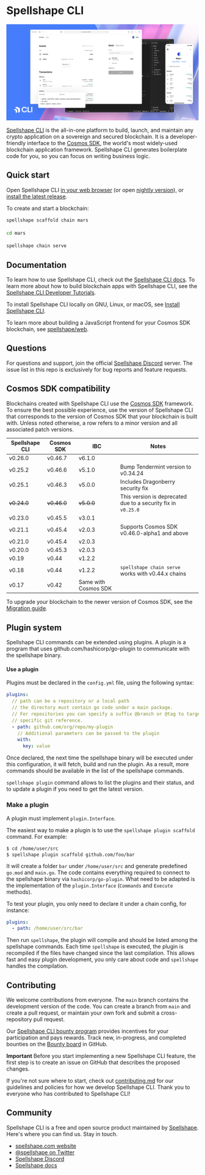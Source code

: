 # Spellshape CLI

![Spellshape CLI](./assets/spellshape-cli.png)

[Spellshape CLI](https://spellshape.com/cli) is the all-in-one platform to build,
launch, and maintain any crypto application on a sovereign and secured
blockchain. It is a developer-friendly interface to the [Cosmos
SDK](https://github.com/cosmos/cosmos-sdk), the world's most widely-used
blockchain application framework. Spellshape CLI generates boilerplate code for you,
so you can focus on writing business logic.

## Quick start

Open Spellshape CLI [in your web
browser](https://gitpod.io/#https://github.com/spellshape/cli/tree/v0.25.2) (or open
[nightly version](https://gitpod.io/#https://github.com/spellshape/cli)), or
[install the latest release](https://docs.spellshape.com/welcome/install).

To create and start a blockchain:

```bash
spellshape scaffold chain mars

cd mars

spellshape chain serve
```

## Documentation

To learn how to use Spellshape CLI, check out the [Spellshape CLI
docs](https://docs.spellshape.com). To learn more about how to build blockchain apps
with Spellshape CLI, see the [Spellshape CLI Developer
Tutorials](https://docs.spellshape.com/guide).

To install Spellshape CLI locally on GNU, Linux, or macOS, see [Install Spellshape
CLI](https://docs.spellshape.com/guide/install).

To learn more about building a JavaScript frontend for your Cosmos SDK
blockchain, see [spellshape/web](https://github.com/spellshape/web).

## Questions

For questions and support, join the official [Spellshape
Discord](https://discord.gg/spellshape) server. The issue list in this repo is
exclusively for bug reports and feature requests.

## Cosmos SDK compatibility

Blockchains created with Spellshape CLI use the [Cosmos
SDK](https://github.com/cosmos/cosmos-sdk) framework. To ensure the best
possible experience, use the version of Spellshape CLI that corresponds to the
version of Cosmos SDK that your blockchain is built with. Unless noted
otherwise, a row refers to a minor version and all associated patch versions.

| Spellshape CLI | Cosmos SDK  | IBC                  | Notes                                                         |
| -------------- | ----------- | -------------------- | ------------------------------------------------------------- |
| v0.26.0        | v0.46.7     | v6.1.0               |                                                               |
| v0.25.2        | v0.46.6     | v5.1.0               | Bump Tendermint version to v0.34.24                           |
| v0.25.1        | v0.46.3     | v5.0.0               | Includes  Dragonberry security fix                            |
| ~~v0.24.0~~    | ~~v0.46.0~~ | ~~v5.0.0~~           | This version is deprecated due to a security fix in `v0.25.0` |
| v0.23.0        | v0.45.5     | v3.0.1               |                                                               |
| v0.21.1        | v0.45.4     | v2.0.3               | Supports Cosmos SDK v0.46.0-alpha1 and above                  |
| v0.21.0        | v0.45.4     | v2.0.3               |                                                               |
| v0.20.0        | v0.45.3     | v2.0.3               |                                                               |
| v0.19          | v0.44       | v1.2.2               |                                                               |
| v0.18          | v0.44       | v1.2.2               | `spellshape chain serve` works with v0.44.x chains            |
| v0.17          | v0.42       | Same with Cosmos SDK |                                                               |

To upgrade your blockchain to the newer version of Cosmos SDK, see the
[Migration guide](https://docs.spellshape.com/migration).

## Plugin system

Spellshape CLI commands can be extended using plugins. A plugin is a program that
uses github.com/hashicorp/go-plugin to communicate with the spellshape binary.

#### Use a plugin

Plugins must be declared in the `config.yml` file, using the following syntax:

```yaml
plugins:
  // path can be a repository or a local path
  // the directory must contain go code under a main package.
  // For repositories you can specify a suffix @branch or @tag to target a
  // specific git reference.
  - path: github.com/org/repo/my-plugin
    // Additional parameters can be passed to the plugin
    with:
      key: value
```

Once declared, the next time the spellshape binary will be executed under this
configuration, it will fetch, build and run the plugin. As a result, more
commands should be available in the list of the spellshape commands.

`spellshape plugin` command allows to list the plugins and their status, and to
update a plugin if you need to get the latest version.

### Make a plugin

A plugin must implement `plugin.Interface`.

The easiest way to make a plugin is to use the `spellshape plugin scaffold` command.
For example:

```
$ cd /home/user/src
$ spellshape plugin scaffold github.com/foo/bar
```

It will create a folder `bar` under `/home/user/src` and generate predefined
`go.mod` and `main.go`. The code contains everything required to connect to the
spellshape binary via `hashicorp/go-plugin`. What need to be adapted is the
implementation of the `plugin.Interface` (`Commands` and `Execute` methods).

To test your plugin, you only need to declare it under a chain config, for
instance:

```yaml
plugins:
  - path: /home/user/src/bar
```

Then run `spellshape`, the plugin will compile and should be listed among the spellshape
commands. Each time `spellshape` is executed, the plugin is recompiled if the files
have changed since the last compilation. This allows fast and easy plugin
development, you only care about code and `spellshape` handles the compilation.

## Contributing

We welcome contributions from everyone. The `main` branch contains the
development version of the code. You can create a branch from `main` and
create a pull request, or maintain your own fork and submit a cross-repository
pull request.

Our [Spellshape CLI bounty program](https://docs.spellshape.com/bounty) provides
incentives for your participation and pays rewards. Track new, in-progress, and
completed bounties on the [Bounty
board](https://github.com/spellshape/cli/projects/5) in GitHub.

**Important** Before you start implementing a new Spellshape CLI feature, the first
step is to create an issue on GitHub that describes the proposed changes.

If you're not sure where to start, check out [contributing.md](contributing.md)
for our guidelines and policies for how we develop Spellshape CLI. Thank you to
everyone who has contributed to Spellshape CLI!

## Community

Spellshape CLI is a free and open source product maintained by
[Spellshape](https://spellshape.com). Here's where you can find us. Stay in touch.

* [spellshape.com website](https://spellshape.com)
* [@spellshape on Twitter](https://twitter.com/spellshape)
* [Spellshape Discord](https://discord.com/invite/spellshape)
* [Spellshape docs](https://docs.spellshape.com)
